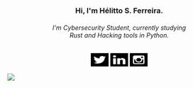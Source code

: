 <h3 align="center">Hi, I'm Hélitto S. Ferreira.</h3>

<h6 align="center">
I'm Cybersecurity Student, currently studying<br>Rust and Hacking tools in Python.
</h6>

<p align="center">
<a href="https://twitter.com/bloodzer4" target="blank"><img align="center" src="https://raw.githubusercontent.com/bloodzera/bloodzera/blood/logos/twitter-svgrepo.svg" alt="bloodzer4" height="30" width="40" /></a>
<a href="https://linkedin.com/in/helittosf" target="blank"><img align="center" src="https://raw.githubusercontent.com/bloodzera/bloodzera/blood/logos/linkedin-svgrepo.svg" alt="helittosf" height="30" width="40" /></a>
<a href="https://instagram.com/helittosf" target="blank"><img align="center" src="https://raw.githubusercontent.com/bloodzera/bloodzera/blood/logos/instagram-svgrepo.svg" alt="helittosf" height="30" width="40" /></a>
</p>

<img align="center" src="https://github-readme-stats.vercel.app/api?username=bloodzera&show_icons=false&theme=dark&locale=en">
